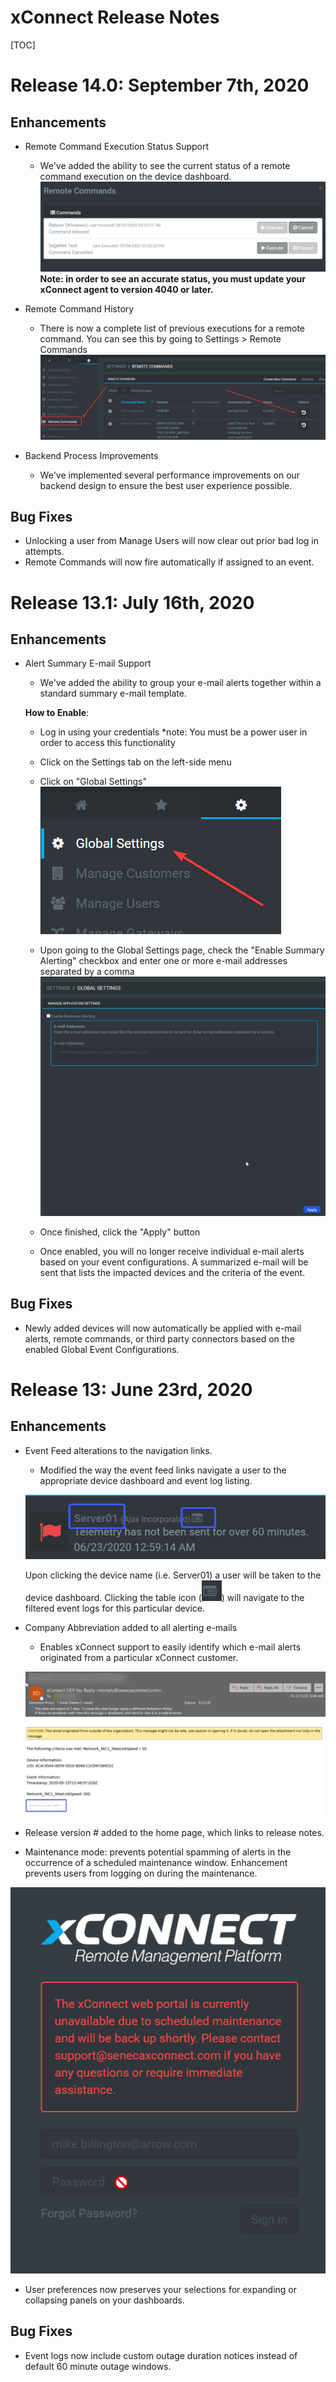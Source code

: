 # xConnect Release Notes
[TOC]

# Release 14.0: September 7th, 2020

## Enhancements
- Remote Command Execution Status Support
    - We've added the ability to see the current status of a remote command execution on the device dashboard.
   ![Side Navigation](images/device_remoteCommand_status.png "Remote Command Status")
   __Note: in order to see an accurate status, you must update your xConnect agent to version 4040 or later.__
   
- Remote Command History
    - There is now a complete list of previous executions for a remote command. You can see this by going to Settings > Remote Commands
    ![Side Navigation](images/remotecommand_history.png "Remote Command History")
   
- Backend Process Improvements
    - We've implemented several performance improvements on our backend design to ensure the best user experience possible.
   
## Bug Fixes
- Unlocking a user from Manage Users will now clear out prior bad log in attempts.
- Remote Commands will now fire automatically if assigned to an event.

# Release 13.1: July 16th, 2020

## Enhancements
- Alert Summary E-mail Support
   - We've added the ability to group your e-mail alerts together within a standard summary e-mail template. 
   
   **How to Enable**:
     - Log in using your credentials *note: You must be a power user in order to access this functionality
     - Click on the Settings tab on the left-side menu
     - Click on "Global Settings"
     ![Side Navigation](images/menu_global_settings.png "Global Settings")
     - Upon going to the Global Settings page, check the "Enable Summary Alerting" checkbox and enter one or more e-mail addresses separated by a comma
     ![Settings](images/global_settings.png "Global Settings")
     - Once finished, click the "Apply" button
     
   - Once enabled, you will no longer receive individual e-mail alerts based on your event configurations. A summarized e-mail will be sent that lists the impacted devices and the criteria of the event.

## Bug Fixes
- Newly added devices will now automatically be applied with e-mail alerts, remote commands, or third party connectors based on the enabled Global Event Configurations.

# Release 13: June 23rd, 2020

## Enhancements
- Event Feed alterations to the navigation links.
  - Modified the way the event feed links navigate a user to the appropriate device dashboard and event log listing.
  
  ![Side Navigation](images/event_log_r13_enhancement.png "Event Listing")
  
  Upon clicking the device name (i.e. Server01) a user will be taken to the device dashboard. Clicking the table icon (![Side Navigation](images/r13_table_icon.png "Event Listing")) will navigate to the filtered event logs for this particular device.
  
- Company Abbreviation added to all alerting e-mails
  - Enables xConnect support to easily identify which e-mail alerts originated from a particular xConnect customer. 
  
  ![Side Navigation](images/r13_cust_abbreviation.png "Customer abbreviation")
  
- Release version # added to the home page, which links to release notes. 

- Maintenance mode: prevents potential spamming of alerts in the occurrence of a scheduled maintenance window. Enhancement prevents users from logging on during the maintenance. 

![Side Navigation](images/R13_maintenancemode.png "Customer abbreviation")

- User preferences now preserves your selections for expanding or collapsing panels on your dashboards. 


## Bug Fixes
- Event logs now include custom outage duration notices instead of default 60 minute outage windows. 